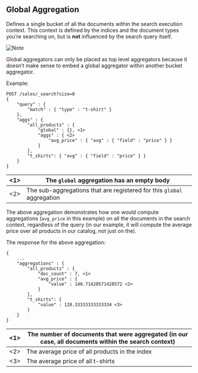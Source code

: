 ## Global Aggregation

Defines a single bucket of all the documents within the search execution context. This context is defined by the indices and the document types you’re searching on, but is **not** influenced by the search query itself.

![Note](https://www.elastic.co/guide/en/elasticsearch/reference/current/images/icons/note.png)

Global aggregators can only be placed as top level aggregators because it doesn’t make sense to embed a global aggregator within another bucket aggregator.

Example:
    
    
    POST /sales/_search?size=0
    {
        "query" : {
            "match" : { "type" : "t-shirt" }
        },
        "aggs" : {
            "all_products" : {
                "global" : {}, <1>
                "aggs" : { <2>
                    "avg_price" : { "avg" : { "field" : "price" } }
                }
            },
            "t_shirts": { "avg" : { "field" : "price" } }
        }
    }

<1>| The `global` aggregation has an empty body     
---|---    
<2>| The sub-aggregations that are registered for this `global` aggregation   
  
The above aggregation demonstrates how one would compute aggregations (`avg_price` in this example) on all the documents in the search context, regardless of the query (in our example, it will compute the average price over all products in our catalog, not just on the).

The response for the above aggregation:
    
    
    {
        ...
        "aggregations" : {
            "all_products" : {
                "doc_count" : 7, <1>
                "avg_price" : {
                    "value" : 140.71428571428572 <2>
                }
            },
            "t_shirts": {
                "value" : 128.33333333333334 <3>
            }
        }
    }

<1>| The number of documents that were aggregated (in our case, all documents within the search context)     
---|---    
<2>| The average price of all products in the index     
<3>| The average price of all t-shirts 
